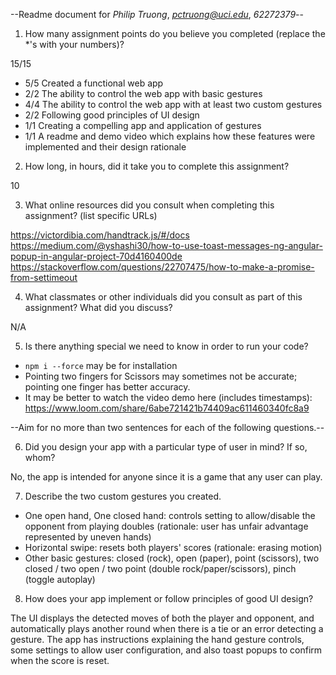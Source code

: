 --Readme document for *Philip Truong*, *pctruong@uci.edu*, *62272379*--

1. How many assignment points do you believe you completed (replace the *'s with your numbers)?

15/15
- 5/5 Created a functional web app
- 2/2 The ability to control the web app with basic gestures
- 4/4 The ability to control the web app with at least two custom gestures
- 2/2 Following good principles of UI design
- 1/1 Creating a compelling app and application of gestures
- 1/1 A readme and demo video which explains how these features were implemented and their design rationale

2. How long, in hours, did it take you to complete this assignment?

10


3. What online resources did you consult when completing this assignment? (list specific URLs)

https://victordibia.com/handtrack.js/#/docs
https://medium.com/@yshashi30/how-to-use-toast-messages-ng-angular-popup-in-angular-project-70d4160400de
https://stackoverflow.com/questions/22707475/how-to-make-a-promise-from-settimeout


4. What classmates or other individuals did you consult as part of this assignment? What did you discuss?

N/A


5. Is there anything special we need to know in order to run your code?

- ```npm i --force``` may be for installation
- Pointing two fingers for Scissors may sometimes not be accurate; pointing one finger has better accuracy.
- It may be better to watch the video demo here (includes timestamps): https://www.loom.com/share/6abe721421b74409ac611460340fc8a9


--Aim for no more than two sentences for each of the following questions.--


6. Did you design your app with a particular type of user in mind? If so, whom?

No, the app is intended for anyone since it is a game that any user can play.


7. Describe the two custom gestures you created.
- One open hand, One closed hand: controls setting to allow/disable the opponent from playing doubles (rationale: user has unfair advantage represented by uneven hands)
- Horizontal swipe: resets both players' scores (rationale: erasing motion)
- Other basic gestures: closed (rock), open (paper), point (scissors), two closed / two open / two point (double rock/paper/scissors), pinch (toggle autoplay)


8. How does your app implement or follow principles of good UI design?

The UI displays the detected moves of both the player and opponent, and automatically plays another round when there is a tie or an error detecting a gesture. The app has instructions explaining the hand gesture controls, some settings to allow user configuration, and also toast popups to confirm when the score is reset.
